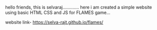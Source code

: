 
hello friends,
   this is selvaraj.............
   here i am created a simple website using basic HTML CSS and JS for FLAMES game...
   
   
   website link- https://selva-rajt.github.io/flames/
